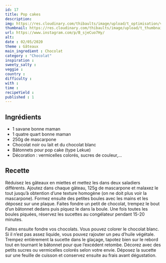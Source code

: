 ```yaml
---
id: 17
title: Pop cakes
description: 
img: https://res.cloudinary.com/thibaults/image/upload/t_optimisation/v1600517887/Recipes/20200502_popcake.jpg
thumbnail: https://res.cloudinary.com/thibaults/image/upload/t_thumbnail_josie/v1600517887/Recipes/20200502_popcake.jpg
url: https://www.instagram.com/p/B_sjeCuo7Hy/
alt: 
date : 02/05/2020
theme : Gâteaux
main_ingredient : Chocolat
category : "Chocolat"
inspiration :
sweety_salty : 
veggie : 
country :
difficulty :
with : 
time : 
recipeYield : 
published : 1
---
```


## Ingrédients
 - 1 savane bonne maman
 - 1 quatre quart bonne maman
 - 250g de mascarpone
 - Chocolat noir ou lait et du chocolat blanc
 - Bâtonnets pour pop cake (type Lekue) 
 - Décoration : vermicelles colorés, sucres de couleur,...

## Recette
Réduisez les gâteaux en miettes et mettez les dans deux saladiers différents. Ajoutez dans chaque gâteau, 125g de mascarpone et malaxez le tout jusqu’à obtention d’une texture homogène (on ne doit plus voir la mascarpone). Formez ensuite des petites boules avec les mains et les déposez sur une plaque. Faites fondre un petit de chocolat, trempez le bout d’un bâtonnet dedans puis piquez le dans la boule. Une fois toutes les boules piquées, réservez les sucettes au congélateur pendant 15-20 minutes.

Faites ensuite fondre vos chocolats. Vous pouvez colorer le chocolat blanc. Si il n’est pas assez liquide, vous pouvez rajouter un peu d’huile végétale. Trempez entièrement la sucette dans le glaçage, tapotez bien sur le rebord tout en tournant le bâtonnet pour que l’excédent retombe. Décorez avec des petits sucres ou vermicelles colorés selon votre envie. Déposez la sucette sur une feuille de cuisson et conservez ensuite au frais avant dégustation.